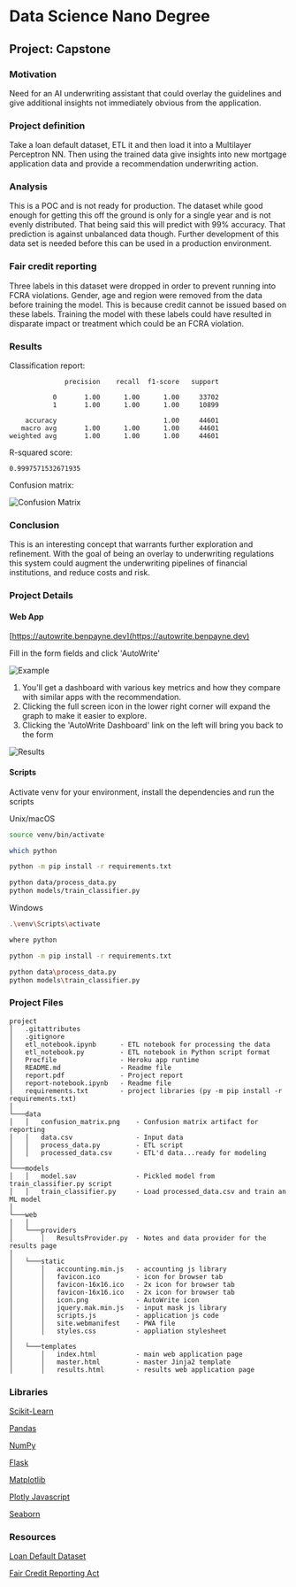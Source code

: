 # Data Science Nano Degree
## Project: Capstone

### Motivation
Need for an AI underwriting assistant that could overlay the guidelines and give additional insights not immediately
obvious from the application.

### Project definition
Take a loan default dataset, ETL it and then load it into a Multilayer Perceptron NN. Then using the trained data give
insights into new mortgage application data and provide a recommendation underwriting action.

### Analysis
This is a POC and is not ready for production. The dataset while good enough for getting this off the ground is only for
a single year and is not evenly distributed. That being said this will predict with 99% accuracy. That prediction is
against unbalanced data though. Further development of this data set is needed before this can be used in a production
environment.

### Fair credit reporting
Three labels in this dataset were dropped in order to prevent running into FCRA violations. Gender, age and region were
removed from the data before training the model. This is because credit cannot be issued based on these labels. Training
the model with these labels could have resulted in disparate impact or treatment which could be an FCRA violation.

### Results
Classification report:
```
              precision    recall  f1-score   support

           0       1.00      1.00      1.00     33702
           1       1.00      1.00      1.00     10899

    accuracy                           1.00     44601
   macro avg       1.00      1.00      1.00     44601
weighted avg       1.00      1.00      1.00     44601
```

R-squared score:

```
0.9997571532671935
```

Confusion matrix:

![Confusion Matrix](models/confusion_matrix.png)

### Conclusion
This is an interesting concept that warrants further exploration and refinement. With the goal of being an overlay to
underwriting regulations this system could augment the underwriting pipelines of financial institutions,
and reduce costs and risk.

### Project Details
#### Web App
[https://autowrite.benpayne.dev](https://autowrite.benpayne.dev)

Fill in the form fields and click 'AutoWrite'

![Example](web/static/index_example.png)

1. You'll get a dashboard with various key metrics and how they compare with similar apps with the recommendation.
2. Clicking the full screen icon in the lower right corner will expand the graph to make it easier to explore.
3. Clicking the 'AutoWrite Dashboard' link on the left will bring you back to the form

![Results](web/static/results_example.jpg)

#### Scripts
Activate venv for your environment, install the dependencies and run the scripts

Unix/macOS
```bash
source venv/bin/activate

which python

python -m pip install -r requirements.txt

python data/process_data.py
python models/train_classifier.py
```

Windows
```bash
.\venv\Scripts\activate

where python

python -m pip install -r requirements.txt

python data\process_data.py
python models\train_classifier.py
```

### Project Files
```
project
│   .gitattributes
│   .gitignore
│   etl_notebook.ipynb      - ETL notebook for processing the data
│   etl_notebook.py         - ETL notebook in Python script format
│   Procfile                - Heroku app runtime
│   README.md               - Readme file
│   report.pdf              - Project report
│   report-notebook.ipynb   - Readme file
│   requirements.txt        - project libraries (py -m pip install -r requirements.txt)
│
└───data
│   │   confusion_matrix.png    - Confusion matrix artifact for reporting
│   │   data.csv                - Input data
│   │   process_data.py         - ETL script
│   │   processed_data.csv      - ETL'd data...ready for modeling
│   
└───models
│   │   model.sav               - Pickled model from train_classifier.py script
│   │   train_classifier.py     - Load processed_data.csv and train an ML model
│   
└───web
│   │
│   └───providers
│       │   ResultsProvider.py  - Notes and data provider for the results page
│       
│   └───static
│       │   accounting.min.js   - accounting js library
│       │   favicon.ico         - icon for browser tab
│       │   favicon-16x16.ico   - 2x icon for browser tab
│       │   favicon-16x16.ico   - 2x icon for browser tab
│       │   icon.png            - AutoWrite icon
│       │   jquery.mak.min.js   - input mask js library
│       │   scripts.js          - application js code
│       │   site.webmanifest    - PWA file
│       │   styles.css          - appliation stylesheet
│       
│   └───templates
│       │   index.html          - main web application page
│       │   master.html         - master Jinja2 template
│       │   results.html        - results web application page
```

### Libraries
[Scikit-Learn](https://scikit-learn.org/stable/index.html)

[Pandas](https://pandas.pydata.org/)

[NumPy](https://numpy.org/)

[Flask](https://flask.palletsprojects.com/en/2.1.x/)

[Matplotlib](https://matplotlib.org/stable/index.html)

[Plotly Javascript](https://plotly.com/javascript/)

[Seaborn](https://seaborn.pydata.org/)

### Resources
[Loan Default Dataset](https://www.kaggle.com/datasets/yasserh/loan-default-dataset)

[Fair Credit Reporting Act](https://www.experian.com/blogs/ask-experian/credit-education/report-basics/fair-credit-reporting-act-fcra/#:~:text=The%20Fair%20Credit%20Reporting%20Act%20(FCRA)%20is%20a%20federal%20law,collect%20in%20your%20consumer%20reports.)